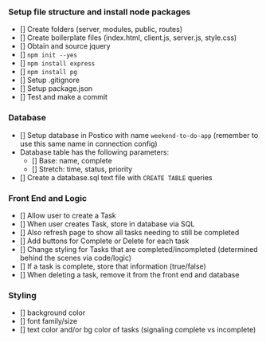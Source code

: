 ### Setup file structure and install node packages
- [] Create folders (server, modules, public, routes)
- [] Create boilerplate files (index.html, client.js, server.js, style.css)
- [] Obtain and source jquery
- [] `npm init --yes`
- [] `npm install express`
- [] `npm install pg`
- [] Setup .gitignore
- [] Setup package.json
- [] Test and make a commit

### Database
- [] Setup database in Postico with name `weekend-to-do-app` (remember to use this same name in connection config)
- Database table has the following parameters:
    - [] Base: name, complete
    - [] Stretch: time, status, priority
- [] Create a database.sql text file with `CREATE TABLE` queries

### Front End and Logic
- [] Allow user to create a Task
- [] When user creates Task, store in database via SQL
- [] Also refresh page to show all tasks needing to still be completed
- [] Add buttons for Complete or Delete for each task
- [] Change styling for Tasks that are completed/incompleted (determined behind the scenes via code/logic)
- [] If a task is complete, store that information (true/false)
- [] When deleting a task, remove it from the front end and database

### Styling
- [] background color
- [] font family/size
- [] text color and/or bg color of tasks (signaling complete vs incomplete)